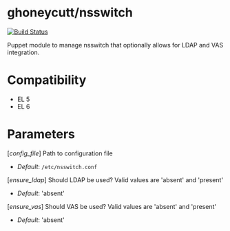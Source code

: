 # ghoneycutt/nsswitch #

[![Build Status](
https://api.travis-ci.org/ghoneycutt/puppet-module-nsswitch.png?branch=master)](https://travis-ci.org/ghoneycutt/puppet-module-nsswitch)

Puppet module to manage nsswitch that optionally allows for LDAP and VAS integration.

# Compatibility #
  * EL 5
  * EL 6

# Parameters #
[*config_file*]
Path to configuration file
- *Default*: `/etc/nsswitch.conf`

[*ensure_ldap*]
Should LDAP be used? Valid values are 'absent' and 'present'
- *Default*: 'absent'

[*ensure_vas*]
Should VAS be used? Valid values are 'absent' and 'present'
- *Default*: 'absent'
